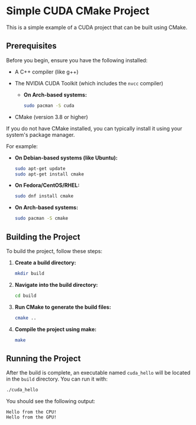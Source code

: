 # Simple CUDA CMake Project

This is a simple example of a CUDA project that can be built using CMake.

## Prerequisites

Before you begin, ensure you have the following installed:

- A C++ compiler (like g++)
- The NVIDIA CUDA Toolkit (which includes the `nvcc` compiler)
  - **On Arch-based systems:**

    ```bash
    sudo pacman -S cuda
    ```

- CMake (version 3.8 or higher)

If you do not have CMake installed, you can typically install it using your system's package manager.

For example:

- **On Debian-based systems (like Ubuntu):**

  ```bash
  sudo apt-get update
  sudo apt-get install cmake
  ```

- **On Fedora/CentOS/RHEL:**

  ```bash
  sudo dnf install cmake
  ```

- **On Arch-based systems:**

  ```bash
  sudo pacman -S cmake
  ```

## Building the Project

To build the project, follow these steps:

1. **Create a build directory:**

    ```bash
    mkdir build
    ```

2. **Navigate into the build directory:**

    ```bash
    cd build
    ```

3. **Run CMake to generate the build files:**

    ```bash
    cmake ..
    ```

4. **Compile the project using make:**

    ```bash
    make
    ```

## Running the Project

After the build is complete, an executable named `cuda_hello` will be located in the `build` directory. You can run it with:

```bash
./cuda_hello
```

You should see the following output:

```
Hello from the CPU!
Hello from the GPU!
```
